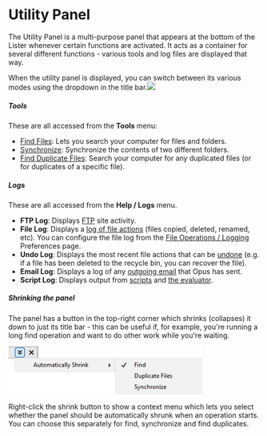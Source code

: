 # Utility Panel

The Utility Panel is a multi-purpose panel that appears at the bottom of the Lister whenever certain functions are activated. It acts as a container for several different functions - various tools and log files are displayed that way.

When the utility panel is displayed, you can switch between its various modes using the dropdown in the title bar.<img src="/media/13/utility_pane_dropdown.png" class="align-right" data-query="?nolink" />

##### Tools

These are all accessed from the **Tools** menu:

- [Find Files](../searching_and_filtering/find_files/RAEDME.md): Lets you search your computer for files and folders.
- [Synchronize](/Manual/file_operations/copying_moving_and_deleting_files/copying_updated_files/synchronize.md): Synchronize the contents of two different folders.
- [Find Duplicate Files](/Manual/additional_functionality/duplicate_file_finder.md): Search your computer for any duplicated files (or for duplicates of a specific file).

##### Logs

These are all accessed from the **Help / Logs** menu.

- **FTP Log**: Displays [FTP](/Manual/ftp/RAEDME.md) site activity.
- **File Log**: Displays a [log of file actions](/Manual/file_operations/tracking_and_undoing_file_operations.md) (files copied, deleted, renamed, etc). You can configure the file log from the [File Operations / Logging](/Manual/preferences/preferences_categories/file_operations/logging.md) Preferences page.
- **Undo Log**: Displays the most recent file actions that can be [undone](/Manual/file_operations/tracking_and_undoing_file_operations.md) (e.g. if a file has been deleted to the recycle bin, you can recover the file).
- **Email Log**: Displays a log of any [outgoing email](/Manual/preferences/preferences_categories/internet/email.md) that Opus has sent.
- **Script Log**: Displays output from [scripts](/Manual/scripting/RAEDME.md) and [the evaluator](/Manual/evaluator/RAEDME.md).

##### Shrinking the panel

The panel has a button in the top-right corner which shrinks (collapses) it down to just its title bar - this can be useful if, for example, you're running a long find operation and want to do other work while you're waiting.

![](/Manual/images/media/13/utilpane_shrink.png)

Right-click the shrink button to show a context menu which lets you select whether the panel should be automatically shrunk when an operation starts. You can choose this separately for find, synchronize and find duplicates.
